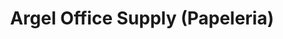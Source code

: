 ---
title: "Argel Office Supply (Papeleria)"
url: /san-quintin/argel-office-supply-papeleria/
shop: Schreibwaren
---